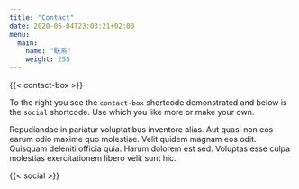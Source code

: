 ```yaml
---
title: "Contact"
date: 2020-06-04T23:03:21+02:00
menu:
  main:
    name: "联系"
    weight: 255
---
```


{{< contact-box >}}

To the right you see the `contact-box` shortcode demonstrated and
below is the `social` shortcode. Use which you like more or make your
own.

Repudiandae in pariatur voluptatibus inventore alias. Aut quasi non eos earum
odio maxime quo molestiae. Velit quidem magnam eos odit. Quisquam deleniti
officia quia. Harum dolorem est sed. Voluptas esse culpa molestias
exercitationem libero velit sunt hic.

{{< social >}}
